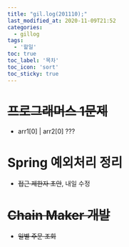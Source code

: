 ```yaml
---
title: "gil.log(201110);"
last_modified_at: 2020-11-09T21:52
categories: 
  - gillog
tags: 
  - '할일'
toc: true
toc_label: '목차'
toc_icon: 'sort'
toc_sticky: true
---
```

# ~~프로그래머스 1문제~~
- arr1[0] | arr2[0] ???

# Spring 예외처리 정리
- ~~접근 제한자 초안~~, 내일 수정

# ~~Chain Maker 개발~~
- ~~일별 주문 조회~~